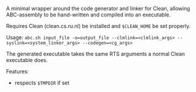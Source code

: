 A minimal wrapper around the code generator and linker for Clean, allowing ABC-assembly to be hand-written and compiled into an executable.

Requires Clean (clean.cs.ru.nl) be installed and `$CLEAN_HOME` be set properly.

Usage: `abc.sh input_file -o=output_file --clmlink=<clmlink_args> --syslink=<system_linker_args> --codegen=<cg_args>`

The generated executable takes the same RTS arguments a normal Clean executable does.

Features:

 - respects `$TMPDIR` if set
